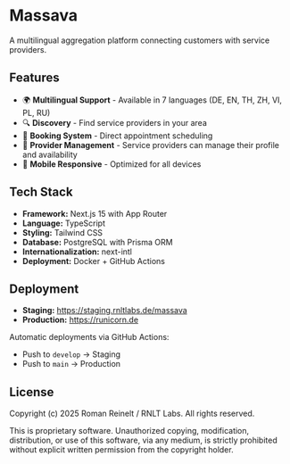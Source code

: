 # Massava

A multilingual aggregation platform connecting customers with service providers.

## Features

- 🌍 **Multilingual Support** - Available in 7 languages (DE, EN, TH, ZH, VI, PL, RU)
- 🔍 **Discovery** - Find service providers in your area
- 📅 **Booking System** - Direct appointment scheduling
- 🏢 **Provider Management** - Service providers can manage their profile and availability
- 📱 **Mobile Responsive** - Optimized for all devices

## Tech Stack

- **Framework:** Next.js 15 with App Router
- **Language:** TypeScript
- **Styling:** Tailwind CSS
- **Database:** PostgreSQL with Prisma ORM
- **Internationalization:** next-intl
- **Deployment:** Docker + GitHub Actions

## Deployment

- **Staging:** https://staging.rnltlabs.de/massava
- **Production:** https://runicorn.de

Automatic deployments via GitHub Actions:
- Push to `develop` → Staging
- Push to `main` → Production

## License

Copyright (c) 2025 Roman Reinelt / RNLT Labs. All rights reserved.

This is proprietary software. Unauthorized copying, modification, distribution, or use of this software, via any medium, is strictly prohibited without explicit written permission from the copyright holder.
